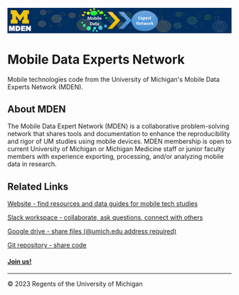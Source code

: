 ![MDEN](https://raw.githubusercontent.com/DepressionCenter/MDEN/main/images/MDEN_banner_1280_144.png)



# Mobile Data Experts Network
Mobile technologies code from the University of Michigan's Mobile Data Experts Network (MDEN).


## About MDEN
The Mobile Data Expert Network (MDEN) is a collaborative problem-solving network that shares tools and documentation to enhance the reproducibility and rigor of UM studies using mobile devices. MDEN membership is open to current University of Michigan or Michigan Medicine staff or junior faculty members with experience exporting, processing, and/or analyzing mobile data in research.


## Related Links
[Website - find resources and data guides for mobile tech studies](https://depressioncenter.org/research-services/mobile-technologies-core)

[Slack workspace - collaborate, ask questions, connect with others](https://um-med-efdc-mden.slack.com/)

[Google drive - share files (@umich.edu address required)](https://drive.google.com/drive/folders/0AHKlIsA3ggyhUk9PVA)

[Git repository - share code](https://github.com/DepressionCenter/MDEN)

#### [Join us!](https://michmed.org/joinMDEN)


----
© 2023 Regents of the University of Michigan
